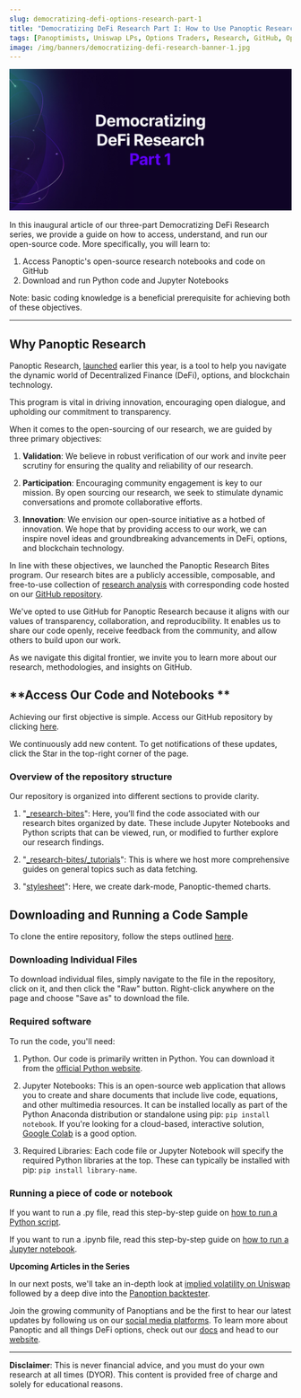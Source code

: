 ```yaml
---
slug: democratizing-defi-options-research-part-1
title: "Democratizing DeFi Research Part I: How to Use Panoptic Research’s GitHub Repository"
tags: [Panoptimists, Uniswap LPs, Options Traders, Research, GitHub, Open Source, Democratizing DeFi Research]
image: /img/banners/democratizing-defi-research-banner-1.jpg
---
```


![democratizing-defi-research-banner-1.jpg](./democratizing-defi-research-banner-1.jpg)

In this inaugural article of our three-part Democratizing DeFi Research series, we provide a guide on how to access, understand, and run our open-source code. More specifically, you will learn to:

1. Access Panoptic's open-source research notebooks and code on GitHub
2. Download and run Python code and Jupyter Notebooks

<!--truncate-->

Note: basic coding knowledge is a beneficial prerequisite for achieving both of these objectives.


---


##  **Why Panoptic Research**


Panoptic Research, [launched](https://panoptic.xyz/blog/panoptic-defi-options-research-launch) earlier this year, is a tool to help you navigate the dynamic world of Decentralized Finance (DeFi), options, and blockchain technology.


This program is vital in driving innovation, encouraging open dialogue, and upholding our commitment to transparency.


When it comes to the open-sourcing of our research, we are guided by three primary objectives:


1. **Validation**: We believe in robust verification of our work and invite peer scrutiny for ensuring the quality and reliability of our research.

2. **Participation**: Encouraging community engagement is key to our mission. By open sourcing our research, we seek to stimulate dynamic conversations and promote collaborative efforts.

3. **Innovation**: We envision our open-source initiative as a hotbed of innovation. We hope that by providing access to our work, we can inspire novel ideas and groundbreaking advancements in DeFi, options, and blockchain technology.


In line with these objectives, we launched the Panoptic Research Bites program. Our research bites are a publicly accessible, composable, and free-to-use collection of [research analysis](https://panoptic.xyz/research) with corresponding code hosted on our [GitHub repository](https://github.com/panoptic-labs/research).


We've opted to use GitHub for Panoptic Research because it aligns with our values of transparency, collaboration, and reproducibility. It enables us to share our code openly, receive feedback from the community, and allow others to build upon our work.


As we navigate this digital frontier, we invite you to learn more about our research, methodologies, and insights on GitHub.


## **Access Our Code and Notebooks **

Achieving our first objective is simple. Access our GitHub repository by clicking [here](https://github.com/panoptic-labs/research).


We continuously add new content. To get notifications of these updates, click the Star in the top-right corner of the page.


### **Overview of the repository structure**

Our repository is organized into different sections to provide clarity.


1. "[_research-bites](https://github.com/panoptic-labs/research/tree/main/_research-bites)": Here, you’ll find the code associated with our research bites organized by date. These include Jupyter Notebooks and Python scripts that can be viewed, run, or modified to further explore our research findings.

2. "[_research-bites/_tutorials](https://github.com/panoptic-labs/research/tree/main/_research-bites/_tutorials)": This is where we host more comprehensive guides on general topics such as data fetching.

3. "[stylesheet](https://github.com/panoptic-labs/research/tree/main/stylesheet)": Here, we create dark-mode, Panoptic-themed charts.


## **Downloading and Running a Code Sample**


To clone the entire repository, follow the steps outlined [here](https://docs.github.com/en/repositories/creating-and-managing-repositories/cloning-a-repository).


### **Downloading Individual Files**


To download individual files, simply navigate to the file in the repository, click on it, and then click the "Raw" button. Right-click anywhere on the page and choose "Save as" to download the file.


### **Required software**


To run the code, you'll need:


1. Python. Our code is primarily written in Python. You can download it from the [official Python website](https://www.python.org/downloads/).

2. Jupyter Notebooks: This is an open-source web application that allows you to create and share documents that include live code, equations, and other multimedia resources. It can be installed locally as part of the Python Anaconda distribution or standalone using pip: `pip install notebook`. If you're looking for a cloud-based, interactive solution, [Google Colab](https://www.geeksforgeeks.org/how-to-use-google-colab/) is a good option.

3. Required Libraries: Each code file or Jupyter Notebook will specify the required Python libraries at the top. These can typically be installed with pip: `pip install library-name`.


### **Running a piece of code or notebook**


If you want to run a .py file, read this step-by-step guide on [how to run a Python script](https://pythonbasics.org/execute-python-scripts/).

If you want to run a .ipynb file, read this step-by-step guide on [how to run a Jupyter notebook](https://docs.jupyter.org/en/latest/running.html).

**Upcoming Articles in the Series**

In our next posts, we'll take an in-depth look at [implied volatility on Uniswap](https://panoptic.xyz/research/democratizing-defi-options-research-implied-volatility) followed by a deep dive into the [Panoption backtester](https://panoptic.xyz/research/democratizing-defi-options-research-backtest).

Join the growing community of Panoptians and be the first to hear our latest updates by following us on our [social media platforms](https://links.panoptic.xyz/all). To learn more about Panoptic and all things DeFi options, check out our [docs](https://panoptic.xyz/docs/intro) and head to our [website](https://panoptic.xyz/).  


---

**Disclaimer**: This is never financial advice, and you must do your own research at all times (DYOR). This content is provided free of charge and solely for educational reasons.



